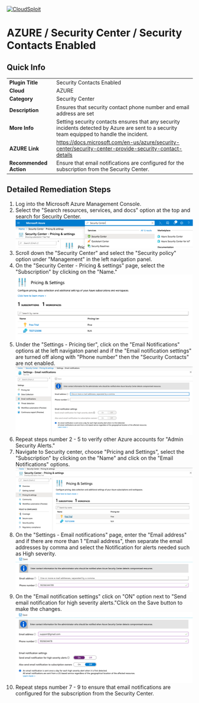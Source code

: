[![CloudSploit](https://cloudsploit.com/img/logo-new-big-text-100.png "CloudSploit")](https://cloudsploit.com)

# AZURE / Security Center / Security Contacts Enabled

## Quick Info

| | |
|-|-|
| **Plugin Title** | Security Contacts Enabled |
| **Cloud** | AZURE |
| **Category** | Security Center |
| **Description** | Ensures that security contact phone number and email address are set |
| **More Info** | Setting security contacts ensures that any security incidents detected by Azure are sent to a security team equipped to handle the incident. |
| **AZURE Link** | https://docs.microsoft.com/en-us/azure/security-center/security-center-provide-security-contact-details |
| **Recommended Action** | Ensure that email notifications are configured for the subscription from the Security Center. |

## Detailed Remediation Steps

1. Log into the Microsoft Azure Management Console.
2. Select the "Search resources, services, and docs" option at the top and search for Security Center. </br> <img src="/resources/azure/securitycenter/security-contacts-enabled/step2.png"/>
3. Scroll down the "Security Center" and select the "Security policy" option under "Management" in the left navigation panel.</br>
4. On the "Security Center - Pricing & settings" page, select the "Subscription" by clicking on the "Name."</br> <img src="/resources/azure/securitycenter/security-contacts-enabled/step4.png"/>
5. Under the "Settings - Pricing tier", click on the "Email Notifications" options at the left navigaton panel and if the "Email notification settings" are turned off along with "Phone number" then the "Security Contacts" are not enabled.</br> <img src="/resources/azure/securitycenter/security-contacts-enabled/step5.png"/>
6. Repeat steps number 2 - 5 to verify other Azure accounts for "Admin Security Alerts."</br>
7. Navigate to Security center, choose "Pricing and Settings", select the "Subscription" by clicking on the "Name" and click on the "Email Notifications" options.</br> <img src="/resources/azure/securitycenter/security-contacts-enabled/step7.png"/>
8. On the "Settings - Email notifications" page, enter the "Email address" and if there are more than 1 "Email address", then separate the email addresses by comma and select the Notification for alerts needed such as High severity.</br> <img src="/resources/azure/securitycenter/security-contacts-enabled/step8.png"/>
9. On the "Email notification settings" click on "ON" option next to "Send email notification for high severity alerts."Click on the Save button to make the changes.</br> <img src="/resources/azure/securitycenter/security-contacts-enabled/step9.png"/>
10. Repeat steps number 7 - 9 to ensure that email notifications are configured for the subscription from the Security Center.</br>
